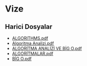 # Vize


<!--HariciDosyalar-->

## Harici Dosyalar

- [ALGORITHMS.pdf](./ALGORITHMS.pdf)
- [Algoritma Analizi.pdf](./Algoritma%20Analizi.pdf)
- [ALGORİTMA ANALİZİ VE BİG O.pdf](./ALGOR%C4%B0TMA%20ANAL%C4%B0Z%C4%B0%20VE%20B%C4%B0G%20O.pdf)
- [ALGORİTMALAR.pdf](./ALGOR%C4%B0TMALAR.pdf)
- [BİG O.pdf](./B%C4%B0G%20O.pdf)


<!--HariciDosyalar-->

